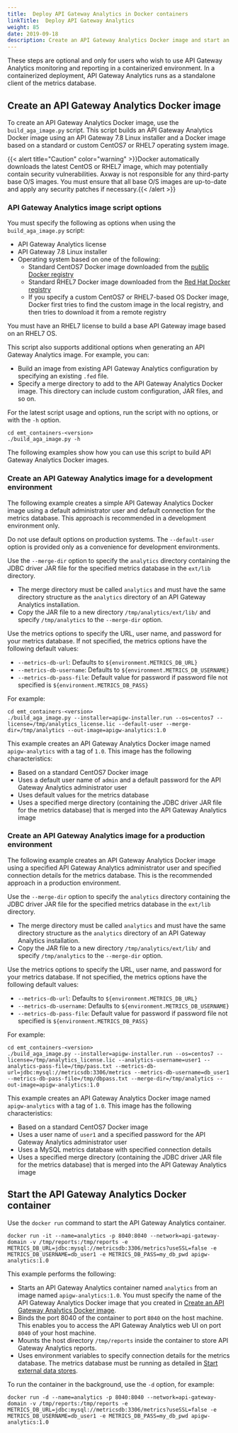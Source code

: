 ```yaml
---
title:  Deploy API Gateway Analytics in Docker containers 
linkTitle:  Deploy API Gateway Analytics
weight: 85
date: 2019-09-18
description: Create an API Gateway Analytics Docker image and start an API Gateway Analytics Docker container.
---
```


These steps are optional and only for users who wish to use API Gateway Analytics monitoring and reporting in a containerized environment. In a containerized deployment, API Gateway Analytics runs as a standalone client of the metrics database.

## Create an API Gateway Analytics Docker image

To create an API Gateway Analytics Docker image, use the `build_aga_image.py`
script. This script builds an API Gateway Analytics Docker image using an API Gateway 7.8 Linux installer and a Docker image based on a standard or custom CentOS7 or RHEL7 operating system image.

{{< alert title="Caution" color="warning" >}}Docker automatically downloads the latest CentOS or RHEL7 image, which may potentially contain security vulnerabilities. Axway is not responsible for any third-party base O/S images. You must ensure that all base O/S images are up-to-date and apply any security patches if necessary.{{< /alert >}}

### API Gateway Analytics image script options

You must specify the following as options when using the `build_aga_image.py` script:

* API Gateway Analytics license
* API Gateway 7.8 Linux installer
* Operating system based on one of the following:
    * Standard CentOS7 Docker image downloaded from the [public Docker registry](https://store.docker.com/)
    * Standard RHEL7 Docker image downloaded from the [Red Hat Docker registry](https://access.redhat.com/containers)
    * If you specify a custom CentOS7 or RHEL7-based OS Docker image, Docker first tries to find the custom image in the local registry, and then tries to download it from a remote registry

You must have an RHEL7 license to build a base API Gateway image based on an RHEL7 OS.

This script also supports additional options when generating an API Gateway Analytics image. For example, you can:

* Build an image from existing API Gateway Analytics configuration by specifying an existing `.fed` file.
* Specify a merge directory to add to the API Gateway Analytics Docker image. This directory can include custom configuration, JAR files, and so on.

For the latest script usage and options, run the script with no options, or with the `-h` option.

```
cd emt_containers-<version>
./build_aga_image.py -h
```

The following examples show how you can use this script to build API Gateway Analytics Docker images.

### Create an API Gateway Analytics image for a development environment

The following example creates a simple API Gateway Analytics Docker image using a default administrator user and default connection for the metrics database. This approach is recommended in a development environment only.

Do not use default options on production systems. The `--default-user` option is provided only as a convenience for development environments.

Use the `--merge-dir` option to specify the `analytics` directory containing the JDBC driver JAR file for the specified metrics database in the `ext/lib` directory.

* The merge directory must be called `analytics` and must have the same directory structure as the `analytics` directory of an API Gateway Analytics installation.
* Copy the JAR file to a new directory `/tmp/analytics/ext/lib/` and specify `/tmp/analytics` to the `--merge-dir` option.

Use the metrics options to specify the URL, user name, and password for your metrics database. If not specified, the metrics options have the following default values:

* `--metrics-db-url`: Defaults to `${environment.METRICS_DB_URL}`
* `--metrics-db-username`: Defaults to `${environment.METRICS_DB_USERNAME}`
* `--metrics-db-pass-file`: Default value for password if password file not specified is `${environment.METRICS_DB_PASS}`

For example:

```
cd emt_containers-<version>
./build_aga_image.py --installer=apigw-installer.run --os=centos7 --license=/tmp/analytics_license.lic --default-user --merge-dir=/tmp/analytics --out-image=apigw-analytics:1.0
```

This example creates an API Gateway Analytics Docker image named `apigw-analytics` with a tag of `1.0`. This image has the following characteristics:

* Based on a standard CentOS7 Docker image
* Uses a default user name of `admin` and a default password for the API Gateway Analytics administrator user
* Uses default values for the metrics database
* Uses a specified merge directory (containing the JDBC driver JAR file for the metrics database) that is merged into the API Gateway Analytics image

### Create an API Gateway Analytics image for a production environment

The following example creates an API Gateway Analytics Docker image using a specified API Gateway Analytics administrator user and specified connection details for the metrics database. This is the recommended approach in a production environment.

Use the `--merge-dir` option to specify the `analytics` directory containing the JDBC driver JAR file for the specified metrics database in the `ext/lib` directory.

* The merge directory must be called `analytics` and must have the same directory structure as the `analytics` directory of an API Gateway Analytics installation.
* Copy the JAR file to a new directory `/tmp/analytics/ext/lib/` and specify `/tmp/analytics` to the `--merge-dir` option.

Use the metrics options to specify the URL, user name, and password for your metrics database. If not specified, the metrics options have the following default values:

* `--metrics-db-url`: Defaults to `${environment.METRICS_DB_URL}`
* `--metrics-db-username`: Defaults to `${environment.METRICS_DB_USERNAME}`
* `--metrics-db-pass-file`: Default value for password if password file not specified is `${environment.METRICS_DB_PASS}`

For example:

```
cd emt_containers-<version>
./build_aga_image.py --installer=apigw-installer.run --os=centos7 --license=/tmp/analytics_license.lic --analytics-username=user1 --analytics-pass-file=/tmp/pass.txt --metrics-db-url=jdbc:mysql://metricsdb:3306/metrics --metrics-db-username=db_user1 --metrics-db-pass-file=/tmp/dbpass.txt --merge-dir=/tmp/analytics --out-image=apigw-analytics:1.0
```

This example creates an API Gateway Analytics Docker image named `apigw-analytics` with a tag of `1.0`. This image has the following characteristics:

* Based on a standard CentOS7 Docker image
* Uses a user name of `user1` and a specified password for the API Gateway Analytics administrator user
* Uses a MySQL metrics database with specified connection details
* Uses a specified merge directory (containing the JDBC driver JAR file for the metrics database) that is merged into the API Gateway Analytics image

## Start the API Gateway Analytics Docker container

Use the `docker run` command to start the API Gateway Analytics container.

```
docker run -it --name=analytics -p 8040:8040 --network=api-gateway-domain -v /tmp/reports:/tmp/reports -e METRICS_DB_URL=jdbc:mysql://metricsdb:3306/metrics?useSSL=false -e METRICS_DB_USERNAME=db_user1 -e METRICS_DB_PASS=my_db_pwd apigw-analytics:1.0
```

This example performs the following:

* Starts an API Gateway Analytics container named `analytics` from an image named `apigw-analytics:1.0`. You must specify the name of the API Gateway Analytics Docker image that you created in [Create an API Gateway Analytics Docker image](#create-an-api-gateway-analytics-docker-image).
* Binds the port 8040 of the container to port `8040` on the host machine. This enables you to access the API Gateway Analytics web UI on port `8040` of your host machine.
* Mounts the host directory `/tmp/reports` inside the container to store API Gateway Analytics reports.
* Uses environment variables to specify connection details for the metrics database. The metrics database must be running as detailed in [Start external data stores](/docs/apim_installation/apigw_containers/docker_scripts_prereqs/#start-external-data-stores).

To run the container in the background, use the `-d` option, for example:

```
docker run -d --name=analytics -p 8040:8040 --network=api-gateway-domain -v /tmp/reports:/tmp/reports -e  METRICS_DB_URL=jdbc:mysql://metricsdb:3306/metrics?useSSL=false -e METRICS_DB_USERNAME=db_user1 -e METRICS_DB_PASS=my_db_pwd apigw-analytics:1.0
```
